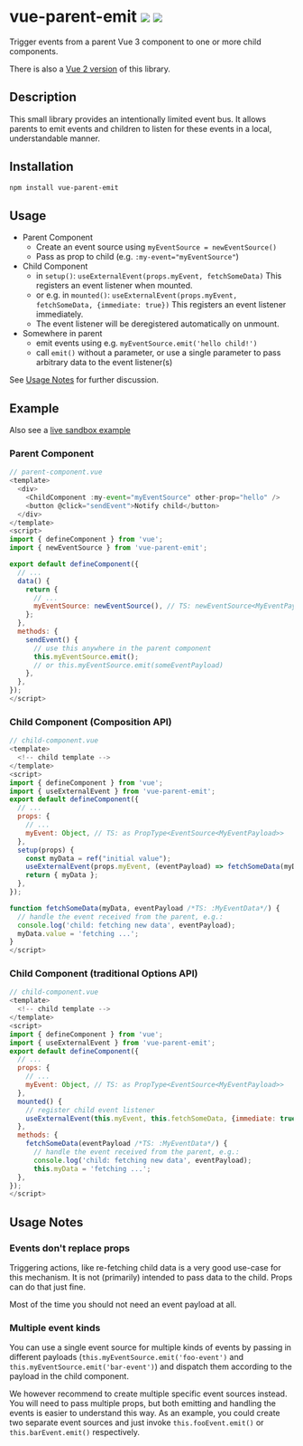 # vue-parent-emit <a href="https://www.npmjs.com/package/vue-parent-emit"><img src="https://badgen.net/npm/v/vue-parent-emit"></a> <img src="https://badgen.net/npm/types/vue-parent-emit">

Trigger events from a parent Vue 3 component to one or more child components.

There is also a [Vue 2 version](https://github.com/kkuegler/vue-parent-emit/tree/vue-2) of this library.

## Description

This small library provides an intentionally limited event bus. It allows parents to emit events and children to listen for these events in a local, understandable manner.

## Installation

```bash
npm install vue-parent-emit
```

## Usage

- Parent Component
    - Create an event source using `myEventSource = newEventSource()`
    - Pass as prop to child (e.g. `:my-event="myEventSource"`)
- Child Component
    - in `setup()`: `useExternalEvent(props.myEvent, fetchSomeData)` This registers an event listener when mounted.
    - or e.g. in `mounted()`: `useExternalEvent(props.myEvent, fetchSomeData, {immediate: true})` This registers an event listener immediately.
    - The event listener will be deregistered automatically on unmount.
- Somewhere in parent
    - emit events using e.g. `myEventSource.emit('hello child!')`
    - call `emit()` without a parameter, or use a single parameter to pass arbitrary data to the event listener(s)

See [Usage Notes](#usage-notes) for further discussion.

## Example

Also see a [live sandbox example](https://codesandbox.io/s/vue-parent-emit-vue-3-node-7e2swu)

### Parent Component

```js
// parent-component.vue
<template>
  <div>
    <ChildComponent :my-event="myEventSource" other-prop="hello" />
    <button @click="sendEvent">Notify child</button>
  </div>
</template>
<script>
import { defineComponent } from 'vue';
import { newEventSource } from 'vue-parent-emit';

export default defineComponent({
  // ...
  data() {
    return {
      // ...
      myEventSource: newEventSource(), // TS: newEventSource<MyEventPayload>()
    };
  },
  methods: {
    sendEvent() {
      // use this anywhere in the parent component
      this.myEventSource.emit();
      // or this.myEventSource.emit(someEventPayload)
    },
  },
});
</script>
```

### Child Component (Composition API)

```js
// child-component.vue
<template>
  <!-- child template -->
</template>
<script>
import { defineComponent } from 'vue';
import { useExternalEvent } from 'vue-parent-emit';
export default defineComponent({
  // ...
  props: {
    // ...
    myEvent: Object, // TS: as PropType<EventSource<MyEventPayload>>
  },
  setup(props) {
    const myData = ref("initial value");
    useExternalEvent(props.myEvent, (eventPayload) => fetchSomeData(myData, eventPayload));
    return { myData };
  },
});

function fetchSomeData(myData, eventPayload /*TS: :MyEventData*/) {
  // handle the event received from the parent, e.g.:
  console.log('child: fetching new data', eventPayload);
  myData.value = 'fetching ...';
}
</script>
```

### Child Component (traditional Options API)

```js
// child-component.vue
<template>
  <!-- child template -->
</template>
<script>
import { defineComponent } from 'vue';
import { useExternalEvent } from 'vue-parent-emit';
export default defineComponent({
  // ...
  props: {
    // ...
    myEvent: Object, // TS: as PropType<EventSource<MyEventPayload>>
  },
  mounted() {
    // register child event listener
    useExternalEvent(this.myEvent, this.fetchSomeData, {immediate: true});
  },
  methods: {
    fetchSomeData(eventPayload /*TS: :MyEventData*/) {
      // handle the event received from the parent, e.g.:
      console.log('child: fetching new data', eventPayload);
      this.myData = 'fetching ...';
  },
});
</script>
```

## Usage Notes

### Events don't replace props

Triggering actions, like re-fetching child data is a very good use-case for this mechanism. It is not (primarily) intended to pass data to the child. Props can do that just fine.

Most of the time you should not need an event payload at all.

### Multiple event kinds

You can use a single event source for multiple kinds of events by passing in different payloads (`this.myEventSource.emit('foo-event')` and `this.myEventSource.emit('bar-event')`) and dispatch them according to the payload in the child component.

We however recommend to create multiple specific event sources instead. You will need to pass multiple props, but both emitting and handling the events is easier to understand this way. As an example, you could create two separate event sources and just invoke `this.fooEvent.emit()` or `this.barEvent.emit()` respectively.
